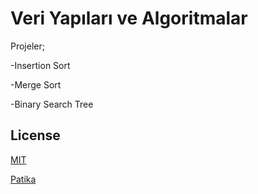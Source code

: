 # Veri Yapıları ve Algoritmalar

Projeler;

-Insertion Sort

-Merge Sort

-Binary Search Tree

## License
[MIT](https://choosealicense.com/licenses/mit/)

[Patika](https://www.patika.dev)
